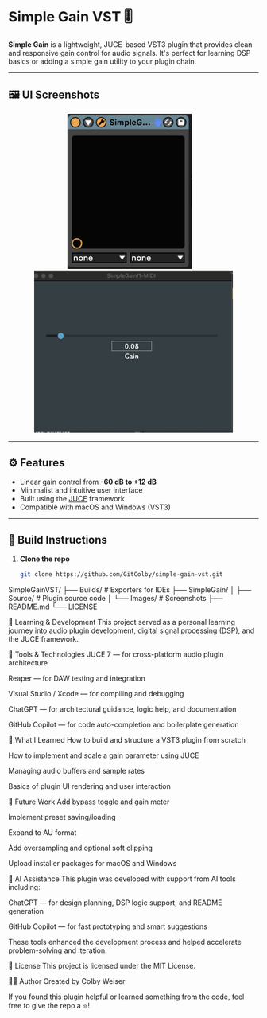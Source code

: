 # Simple Gain VST 🎚️

**Simple Gain** is a lightweight, JUCE-based VST3 plugin that provides clean and responsive gain control for audio signals. It's perfect for learning DSP basics or adding a simple gain utility to your plugin chain.

---

## 🖼️ UI Screenshots

<p align="center">
  <img src="SimpleGain/Image/screenshot.png" width="250" alt="Original Gain UI"/>
  &nbsp;&nbsp;&nbsp;
  <img src="SimpleGain/Image/screenshot2.png" width="400" alt="Updated Gain UI"/>
</p>

---

## ⚙️ Features

- Linear gain control from **-60 dB to +12 dB**
- Minimalist and intuitive user interface
- Built using the [JUCE](https://juce.com/) framework
- Compatible with macOS and Windows (VST3)

---

## 🚀 Build Instructions

1. **Clone the repo**

   ```bash
   git clone https://github.com/GitColby/simple-gain-vst.git


SimpleGainVST/
├── Builds/                # Exporters for IDEs
├── SimpleGain/
│   ├── Source/            # Plugin source code
│   └── Images/            # Screenshots
├── README.md
└── LICENSE

🧠 Learning & Development
This project served as a personal learning journey into audio plugin development, digital signal processing (DSP), and the JUCE framework.

🔧 Tools & Technologies
JUCE 7 — for cross-platform audio plugin architecture

Reaper — for DAW testing and integration

Visual Studio / Xcode — for compiling and debugging

ChatGPT — for architectural guidance, logic help, and documentation

GitHub Copilot — for code auto-completion and boilerplate generation

🎯 What I Learned
How to build and structure a VST3 plugin from scratch

How to implement and scale a gain parameter using JUCE

Managing audio buffers and sample rates

Basics of plugin UI rendering and user interaction

🔮 Future Work
Add bypass toggle and gain meter

Implement preset saving/loading

Expand to AU format

Add oversampling and optional soft clipping

Upload installer packages for macOS and Windows

🤖 AI Assistance
This plugin was developed with support from AI tools including:

ChatGPT — for design planning, DSP logic support, and README generation

GitHub Copilot — for fast prototyping and smart suggestions

These tools enhanced the development process and helped accelerate problem-solving and iteration.

📜 License
This project is licensed under the MIT License.

🙋‍♂️ Author
Created by Colby Weiser

If you found this plugin helpful or learned something from the code, feel free to give the repo a ⭐!



